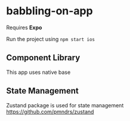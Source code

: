 # babbling-on-app

Requires **Expo**

Run the project using `npm start ios`

## Component Library

This app uses native base

## State Management

Zustand package is used for state management https://github.com/pmndrs/zustand
